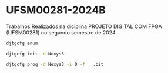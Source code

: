 # UFSM00281-2024B
Trabalhos Realizados na diciplina PROJETO DIGITAL COM FPGA (UFSM00281) no segundo semestre de 2024

```sh
djtgcfg enum
```

```sh 
djtgcfg init -d Nexys3
```

```sh 
djtgcfg prog -d Nexys3 -i 0 -f __.bit
```
